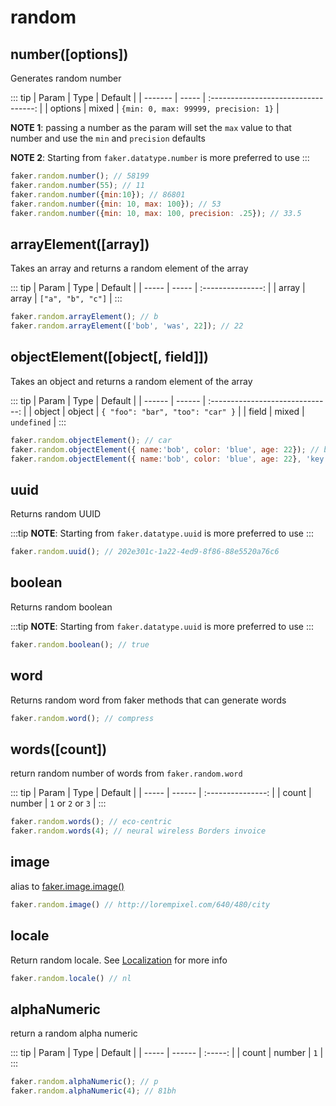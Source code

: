# random

## number([options])

Generates random number

::: tip
| Param   | Type  |               Default                |
| ------- | ----- | :----------------------------------: |
| options | mixed | `{min: 0, max: 99999, precision: 1}` |

**NOTE 1**: passing a number as the param will set the `max` value to that number and use the `min` and `precision` defaults

**NOTE 2**: Starting from <Badge text="v5.5.0" type="tip" vertical="middle"/> `faker.datatype.number` is more preferred to use
:::

```js
faker.random.number(); // 58199
faker.random.number(55); // 11
faker.random.number({min:10}); // 86801
faker.random.number({min: 10, max: 100}); // 53
faker.random.number({min: 10, max: 100, precision: .25}); // 33.5
```

## arrayElement([array])

Takes an array and returns a random element of the array

::: tip
| Param | Type  |      Default      |
| ----- | ----- | :---------------: |
| array | array | `["a", "b", "c"]` |
:::

```js
faker.random.arrayElement(); // b
faker.random.arrayElement(['bob', 'was', 22]); // 22
```

## objectElement([object[, field]])

Takes an object and returns a random element of the array

::: tip
| Param  | Type   |             Default              |
| ------ | ------ | :------------------------------: |
| object | object | `{ "foo": "bar", "too": "car" }` |
| field  | mixed  |           `undefined`            |
:::

```js
faker.random.objectElement(); // car
faker.random.objectElement({ name:'bob', color: 'blue', age: 22}); // bob
faker.random.objectElement({ name:'bob', color: 'blue', age: 22}, 'key'); // name
```

## uuid

Returns random UUID

:::tip
**NOTE**: Starting from <Badge text="v5.5.0" type="tip" vertical="middle"/> `faker.datatype.uuid` is more preferred to use
:::

```js
faker.random.uuid(); // 202e301c-1a22-4ed9-8f86-88e5520a76c6 
```

## boolean

Returns random boolean

:::tip
**NOTE**: Starting from <Badge text="v5.5.0" type="tip" vertical="middle"/> `faker.datatype.uuid` is more preferred to use
:::

```js
faker.random.boolean(); // true 
```

## word

Returns random word from faker methods that can generate words

```js
faker.random.word(); // compress 
```

## words([count])

return random number of words from `faker.random.word`

::: tip
| Param | Type   |      Default      |
| ----- | ------ | :---------------: |
| count | number | `1` or `2` or `3` |
:::

```js
faker.random.words(); // eco-centric
faker.random.words(4); // neural wireless Borders invoice
```

## image

alias to [faker.image.image()](/api/image.html#image-width-height-randomize)

```js
faker.random.image() // http://lorempixel.com/640/480/city
```

## locale

Return random locale. See [Localization](/localization.html#localization) for more info

```js
faker.random.locale() // nl
```

## alphaNumeric

return a random alpha numeric

::: tip
| Param | Type   | Default |
| ----- | ------ | :-----: |
| count | number |   `1`   |
:::

```js
faker.random.alphaNumeric(); // p
faker.random.alphaNumeric(4); // 81bh
```